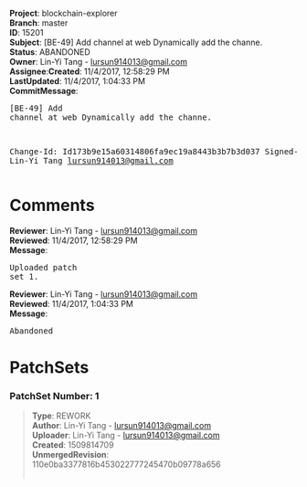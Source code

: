 <strong>Project</strong>: blockchain-explorer</br><strong>Branch</strong>: master<br><strong>ID</strong>: 15201<br><strong>Subject</strong>: [BE-49] Add channel at web Dynamically add the channe.<br><strong>Status</strong>: ABANDONED<br><strong>Owner</strong>: Lin-Yi Tang - lursun914013@gmail.com<br><strong>Assignee</strong>:<strong>Created</strong>: 11/4/2017, 12:58:29 PM<br><strong>LastUpdated</strong>: 11/4/2017, 1:04:33 PM<br><strong>CommitMessage</strong>:<br><pre>[BE-49] Add channel at web
Dynamically add the channe.

Change-Id: Id173b9e15a60314806fa9ec19a8443b3b7b3d037
Signed-off-by: Lin-Yi Tang <lursun914013@gmail.com>
</pre><h1>Comments</h1><strong>Reviewer</strong>: Lin-Yi Tang - lursun914013@gmail.com<br><strong>Reviewed</strong>: 11/4/2017, 12:58:29 PM<br><strong>Message</strong>: <pre>Uploaded patch set 1.</pre><strong>Reviewer</strong>: Lin-Yi Tang - lursun914013@gmail.com<br><strong>Reviewed</strong>: 11/4/2017, 1:04:33 PM<br><strong>Message</strong>: <pre>Abandoned</pre><h1>PatchSets</h1><h3>PatchSet Number: 1</h3><blockquote><strong>Type</strong>: REWORK<br><strong>Author</strong>: Lin-Yi Tang - lursun914013@gmail.com<br><strong>Uploader</strong>: Lin-Yi Tang - lursun914013@gmail.com<br><strong>Created</strong>: 1509814709<br><strong>UnmergedRevision</strong>: 110e0ba3377816b453022777245470b09778a656<br><br></blockquote>